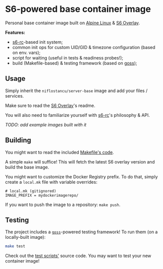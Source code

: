 # S6-powered base container image

Personal base container image built on [Alpine Linux](https://alpinelinux.org/) & [S6 Overlay](https://github.com/just-containers/s6-overlay).

**Features:**

- [s6-rc](https://skarnet.org/software/s6-rc/)-based init system;
- common init ops for custom UID/GID & timezone configuration (based on env.
  vars);
- script for waiting (useful in tests & readiness probes!);
- build (Makefile-based) & testing framework (based on [goss](https://github.com/goss-org/goss/));

## Usage

Simply inherit the `niflostancu/server-base` image and add your files / services.

Make sure to read the [S6 Overlay](https://github.com/just-containers/s6-overlay)'s readme.

You will also need to familiarize yourself with [s6-rc](https://skarnet.org/software/s6-rc/)'s philosophy & API.

_TODO: add example images built with it_


## Building

You might want to read the included [Makefile's code](./Makefile).

A simple `make` will suffice!
This will fetch the latest S6 overlay version and build the base image.

You might want to customize the Docker Registry prefix. To do that, simply create
a `local.mk` file with variable overrides:

```make
# local.mk (gitignored)
IMAGE_PREFIX = mydockerimagerepo/
```

If you want to push the image to a repository: `make push`.

## Testing

The project includes a [`goss`](https://github.com/goss-org/goss/)-powered
testing framework! To run them (on a locally-built image):

```sh
make test
```

Check out the [test scripts'](./test/) source code.
You may want to test your new container image!

